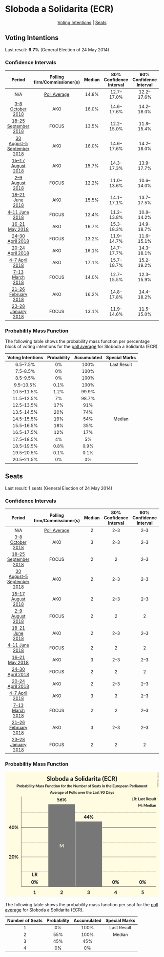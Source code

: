 # Sloboda a Solidarita (ECR)

<p align="center"><a href="#voting-intentions">Voting Intentions</a> | <a href="#seats">Seats</a></p>

## Voting Intentions

Last result: **6.7%** (General Election of 24 May 2014)

### Confidence Intervals

| Period     | Polling firm/Commissioner(s) | Median | 80% Confidence Interval | 90% Confidence Interval | 95% Confidence Interval | 99% Confidence Interval |
|:----------:|:----------------:|:-----------:|:-----------------------:|:-----------------------:|:-----------------------:|:-----------------------:|
| N/A | [Poll Average](average.html) | 14.8% | 12.7–17.0% | 12.2–17.6% | 11.9–18.0% | 11.2–18.9% |
| [3–8 October 2018](2018-10-08-AKO.html) | AKO | 16.0% | 14.6–17.6% | 14.2–18.0% | 13.9–18.4% | 13.2–19.2% |
| [18–25 September 2018](2018-09-25-FOCUS.html) | FOCUS | 13.5% | 12.2–15.0% | 11.8–15.4% | 11.5–15.7% | 10.9–16.5% |
| [30 August–5 September 2018](2018-09-05-AKO.html) | AKO | 16.0% | 14.6–17.6% | 14.2–18.0% | 13.9–18.4% | 13.2–19.2% |
| [15–17 August 2018](2018-08-17-AKO.html) | AKO | 15.7% | 14.3–17.3% | 13.9–17.7% | 13.6–18.1% | 12.9–18.9% |
| [2–9 August 2018](2018-08-09-FOCUS.html) | FOCUS | 12.2% | 11.0–13.6% | 10.6–14.0% | 10.3–14.4% | 9.8–15.1% |
| [18–21 June 2018](2018-06-21-AKO.html) | AKO | 15.5% | 14.1–17.1% | 13.7–17.5% | 13.4–17.9% | 12.7–18.7% |
| [4–11 June 2018](2018-06-11-FOCUS.html) | FOCUS | 12.4% | 11.2–13.8% | 10.8–14.2% | 10.5–14.6% | 10.0–15.3% |
| [16–21 May 2018](2018-05-21-AKO.html) | AKO | 16.7% | 15.3–18.3% | 14.9–18.7% | 14.5–19.1% | 13.9–19.9% |
| [24–30 April 2018](2018-04-30-FOCUS.html) | FOCUS | 13.2% | 11.9–14.7% | 11.6–15.1% | 11.3–15.5% | 10.7–16.2% |
| [20–24 April 2018](2018-04-24-AKO.html) | AKO | 16.1% | 14.7–17.7% | 14.3–18.1% | 13.9–18.5% | 13.3–19.3% |
| [4–7 April 2018](2018-04-07-AKO.html) | AKO | 17.1% | 15.7–18.7% | 15.2–19.2% | 14.9–19.6% | 14.2–20.4% |
| [7–13 March 2018](2018-03-13-FOCUS.html) | FOCUS | 14.0% | 12.7–15.5% | 12.3–15.9% | 12.0–16.3% | 11.4–17.1% |
| [21–26 February 2018](2018-02-26-AKO.html) | AKO | 16.2% | 14.8–17.8% | 14.4–18.2% | 14.0–18.6% | 13.4–19.4% |
| [23–28 January 2018](2018-01-28-FOCUS.html) | FOCUS | 13.1% | 11.9–14.6% | 11.5–15.0% | 11.2–15.4% | 10.6–16.1% |

### Probability Mass Function

The following table shows the probability mass function per percentage block of voting intentions for the [poll average](average.html) for Sloboda a Solidarita (ECR).

| Voting Intentions | Probability | Accumulated | Special Marks |
|:-----------------:|:-----------:|:-----------:|:-------------:|
| 6.5–7.5% | 0% | 100% | Last Result |
| 7.5–8.5% | 0% | 100% |  |
| 8.5–9.5% | 0% | 100% |  |
| 9.5–10.5% | 0.1% | 100% |  |
| 10.5–11.5% | 1.2% | 99.9% |  |
| 11.5–12.5% | 7% | 98.7% |  |
| 12.5–13.5% | 17% | 91% |  |
| 13.5–14.5% | 20% | 74% |  |
| 14.5–15.5% | 19% | 54% | Median |
| 15.5–16.5% | 18% | 35% |  |
| 16.5–17.5% | 12% | 17% |  |
| 17.5–18.5% | 4% | 5% |  |
| 18.5–19.5% | 0.8% | 0.9% |  |
| 19.5–20.5% | 0.1% | 0.1% |  |
| 20.5–21.5% | 0% | 0% |  |


## Seats

Last result: **1** seats (General Election of 24 May 2014)

### Confidence Intervals

| Period     | Polling firm/Commissioner(s) | Median | 80% Confidence Interval | 90% Confidence Interval | 95% Confidence Interval | 99% Confidence Interval |
|:----------:|:----------------:|:------:|:-----------------------:|:-----------------------:|:-----------------------:|:-----------------------:|
| N/A | [Poll Average](average.html) | 2 | 2–3 | 2–3 | 2–3 | 2–3 |
| [3–8 October 2018](2018-10-08-AKO.html) | AKO | 3 | 2–3 | 2–3 | 2–3 | 2–3 |
| [18–25 September 2018](2018-09-25-FOCUS.html) | FOCUS | 2 | 2 | 2–3 | 2–3 | 2–3 |
| [30 August–5 September 2018](2018-09-05-AKO.html) | AKO | 2 | 2–3 | 2–3 | 2–3 | 2–3 |
| [15–17 August 2018](2018-08-17-AKO.html) | AKO | 2 | 2–3 | 2–3 | 2–3 | 2–3 |
| [2–9 August 2018](2018-08-09-FOCUS.html) | FOCUS | 2 | 2 | 2 | 2 | 1–2 |
| [18–21 June 2018](2018-06-21-AKO.html) | AKO | 2 | 2–3 | 2–3 | 2–3 | 2–3 |
| [4–11 June 2018](2018-06-11-FOCUS.html) | FOCUS | 2 | 2 | 2 | 2 | 2 |
| [16–21 May 2018](2018-05-21-AKO.html) | AKO | 3 | 2–3 | 2–3 | 2–3 | 2–3 |
| [24–30 April 2018](2018-04-30-FOCUS.html) | FOCUS | 2 | 2 | 2 | 2 | 2–3 |
| [20–24 April 2018](2018-04-24-AKO.html) | AKO | 2 | 2–3 | 2–3 | 2–3 | 2–3 |
| [4–7 April 2018](2018-04-07-AKO.html) | AKO | 3 | 3 | 2–3 | 2–3 | 2–3 |
| [7–13 March 2018](2018-03-13-FOCUS.html) | FOCUS | 2 | 2 | 2–3 | 2–3 | 2–3 |
| [21–26 February 2018](2018-02-26-AKO.html) | AKO | 3 | 2–3 | 2–3 | 2–3 | 2–3 |
| [23–28 January 2018](2018-01-28-FOCUS.html) | FOCUS | 2 | 2 | 2 | 2 | 2–3 |

### Probability Mass Function

![Graph with seats probability mass function not yet produced](average-seats-pmf-slobodaasolidaritaecr.png "Seats Probability Mass Function")

The following table shows the probability mass function per seat for the [poll average](average.html) for Sloboda a Solidarita (ECR).

| Number of Seats | Probability | Accumulated | Special Marks |
|:---------------:|:-----------:|:-----------:|:-------------:|
| 1 | 0% | 100% | Last Result |
| 2 | 55% | 100% | Median |
| 3 | 45% | 45% |  |
| 4 | 0% | 0% |  |



